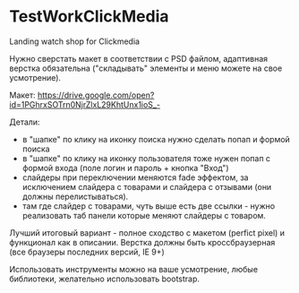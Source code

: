 # TestWorkClickMedia
Landing watch shop for Clickmedia

Нужно сверстать макет в соответствии с PSD файлом, адаптивная верстка обязательна ("складывать" элементы и меню можете на свое усмотрение). 

Макет:
https://drive.google.com/open?id=1PGhrxSOTrn0NjrZlxL29KhtUnx1ioS_-

Детали:
- в "шапке" по клику на иконку поиска нужно сделать попап и формой поиска
- в "шапке" по клику на иконку пользователя тоже нужен попап с формой входа (поле логин и пароль + кнопка "Вход")
- слайдеры при переключении меняются fade эффектом, за исключением слайдера с товарами и слайдера с отзывами (они должны перелистываться). 
- там где слайдер с товарами, чуть выше есть две ссылки - нужно реализовать таб панели которые меняют слайдеры с товаром.

Лучший итоговый вариант - полное сходство с макетом (perfict pixel) и функционал как в описании.
Верстка должны быть кроссбраузерная (все браузеры последних версий, IE 9+)

Использовать инструменты можно на ваше усмотрение, любые библиотеки, желательно использовать bootstrap.
